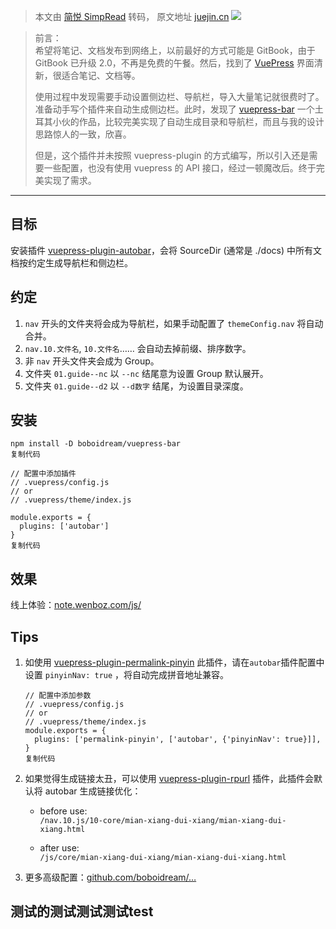 > 本文由 [简悦 SimpRead](http://ksria.com/simpread/) 转码， 原文地址 [juejin.cn](https://juejin.cn/post/6844903935027707918) ![](https://user-gold-cdn.xitu.io/2019/9/4/16cfbb0e4bb449c7?imageView2/0/w/1280/h/960/format/webp/ignore-error/1)

> 前言：  
> 希望将笔记、文档发布到网络上，以前最好的方式可能是 GitBook，由于 GitBook 已升级 2.0，不再是免费的午餐。然后，找到了 [VuePress](https://vuepress.vuejs.org/) 界面清新，很适合笔记、文档等。
> 
> 使用过程中发现需要手动设置侧边栏、导航栏，导入大量笔记就很费时了。准备动手写个插件来自动生成侧边栏。此时，发现了 [vuepress-bar](https://github.com/ozum/vuepress-bar) 一个土耳其小伙的作品，比较完美实现了自动生成目录和导航栏，而且与我的设计思路惊人的一致，欣喜。
> 
> 但是，这个插件并未按照 vuepress-plugin 的方式编写，所以引入还是需要一些配置，也没有使用 vuepress 的 API 接口，经过一顿魔改后。终于完美实现了需求。

* * *

目标
--

安装插件 [vuepress-plugin-autobar](https://github.com/boboidream/vuepress-bar)，会将 SourceDir (通常是 ./docs) 中所有文档按约定生成导航栏和侧边栏。

约定
--

1.  `nav` 开头的文件夹将会成为导航栏，如果手动配置了 `themeConfig.nav` 将自动合并。
2.  `nav.10.文件名`, `10.文件名`…… 会自动去掉前缀、排序数字。
3.  非 `nav` 开头文件夹会成为 Group。
4.  文件夹 `01.guide--nc` 以 `--nc` 结尾意为设置 Group 默认展开。
5.  文件夹 `01.guide--d2` 以 `--d数字` 结尾，为设置目录深度。

安装
--

```
npm install -D boboidream/vuepress-bar
复制代码
```

```
// 配置中添加插件
// .vuepress/config.js
// or
// .vuepress/theme/index.js

module.exports = {
  plugins: ['autobar']
}
复制代码
```

效果
--

线上体验：[note.wenboz.com/js/](https://note.wenboz.com/js/)

Tips
----

1.  如使用 [vuepress-plugin-permalink-pinyin](https://github.com/viko16/vuepress-plugin-permalink-pinyin) 此插件，请在`autobar`插件配置中设置 `pinyinNav: true` ，将自动完成拼音地址兼容。
    
    ```
    // 配置中添加参数
    // .vuepress/config.js
    // or
    // .vuepress/theme/index.js
    module.exports = {
      plugins: ['permalink-pinyin', ['autobar', {'pinyinNav': true}]],
    }
    复制代码
    ```
    
2.  如果觉得生成链接太丑，可以使用 [vuepress-plugin-rpurl](https://github.com/boboidream/vuepress-plugin-rpurl) 插件，此插件会默认将 autobar 生成链接优化：
    
    *   before use:  
        `/nav.10.js/10-core/mian-xiang-dui-xiang/mian-xiang-dui-xiang.html`
        
    *   after use:  
        `/js/core/mian-xiang-dui-xiang/mian-xiang-dui-xiang.html`
    
3.  更多高级配置：[github.com/boboidream/…](https://github.com/boboidream/vuepress-bar)

## 测试的测试测试测试test